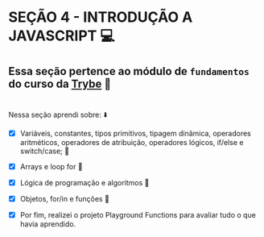 # SEÇÃO 4 - INTRODUÇÃO A JAVASCRIPT :computer:

## Essa seção pertence ao módulo de `fundamentos` do curso da [Trybe](https://www.betrybe.com/) :green_heart:
#

Nessa seção aprendi sobre: :arrow_down:

- [x]  Variáveis, constantes, tipos primitivos, tipagem dinâmica, operadores aritméticos, operadores de atribuição, operadores lógicos, if/else e switch/case; :rocket:

- [x] Arrays e loop for :rocket:

- [x] Lógica de programação e algoritmos :rocket:

- [x] Objetos, for/in e funções :rocket:

- [x] Por fim, realizei o projeto Playground Functions para avaliar tudo o que havia aprendido.

#


